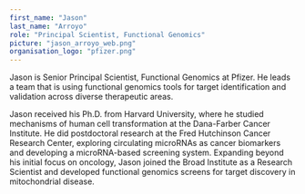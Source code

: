 ```yaml
---
first_name: "Jason"
last_name: "Arroyo"
role: "Principal Scientist, Functional Genomics"
picture: "jason_arroyo_web.png"
organisation_logo: "pfizer.png"
---
```

Jason is Senior Principal Scientist, Functional Genomics at Pfizer. He leads a team that is using functional genomics tools for target identification and validation across diverse therapeutic areas. 

Jason received his Ph.D. from Harvard University, where he studied mechanisms of human cell transformation at the Dana-Farber Cancer Institute. He did postdoctoral research at the Fred Hutchinson Cancer Research Center, exploring circulating microRNAs as cancer biomarkers and developing a microRNA-based screening system. Expanding beyond his initial focus on oncology, Jason joined the Broad Institute as a Research Scientist and developed functional genomics screens for target discovery in mitochondrial disease.
